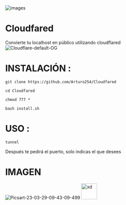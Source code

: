 <img src="https://i.ibb.co/ypSjscz/images.png" alt="images" border="0">


# Cloudfared
Convierte tu localhost en público utilizando cloudflared 
<img src="https://i.ibb.co/m9nWnb3/Cloudflare-default-OG.png" alt="Cloudflare-default-OG" border="0">

# INSTALACIÓN :


```
git clone https://github.com/Arturo254/Cloudfared 

cd Cloudfared 

chmod 777 * 

bash install.sh
```

# USO :

```
tunnel 

```
Después te pedirá el puerto, solo indicas el que desees

# IMAGEN 


<img src="https://i.ibb.co/KyDD57K/Picsart-23-03-29-09-43-09-499.png" alt="Picsart-23-03-29-09-43-09-499" border="0">



<img src="https://i.ibb.co/rGf1nZK/arctic-code-vault-contributor-default.png" alt="xd" style="width: 50px;">
